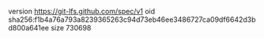 version https://git-lfs.github.com/spec/v1
oid sha256:f1b4a76a793a8239365263c94d73eb46ee3486727ca09df6642d3bd800a641ee
size 730698
